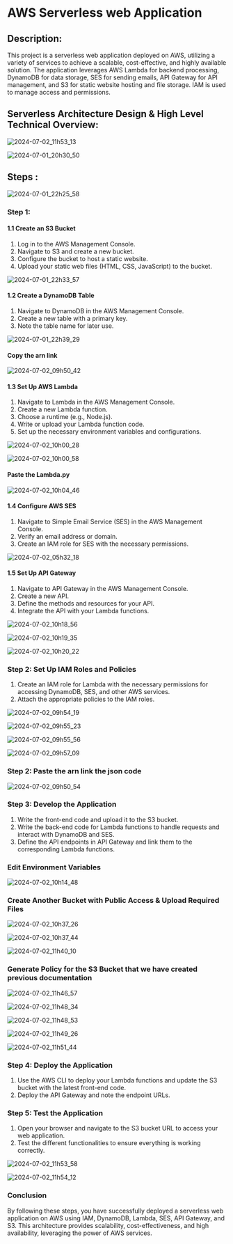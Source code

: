# AWS Serverless web Application



## Description:

This project is a serverless web application deployed on AWS, utilizing a variety of services to achieve a scalable, cost-effective, and highly available solution. The application leverages AWS Lambda for backend processing, DynamoDB for data storage, SES for sending emails, API Gateway for API management, and S3 for static website hosting and file storage. IAM is used to manage access and permissions.



## Serverless Architecture Design & High Level Technical Overview:


![2024-07-02_11h53_13](https://github.com/MdShafiurRahman0/aws-serverless-web-app/assets/113176437/33a13699-671e-47d9-9ffb-704b8eda796d)



![2024-07-01_20h30_50](https://github.com/MdShafiurRahman0/aws-serverless-web-app/assets/113176437/3d736903-ca22-4fdb-a533-106c135ae852)



## Steps :


![2024-07-01_22h25_58](https://github.com/MdShafiurRahman0/aws-serverless-web-app/assets/113176437/8ce59530-9aff-41a6-a4dc-c2fcffb9d583)



### Step 1:

#### 1.1 Create an S3 Bucket
1. Log in to the AWS Management Console.
2. Navigate to S3 and create a new bucket.
3. Configure the bucket to host a static website.
4. Upload your static web files (HTML, CSS, JavaScript) to the bucket.

![2024-07-01_22h33_57](https://github.com/MdShafiurRahman0/aws-serverless-web-app/assets/113176437/38a9625a-a04c-496d-aa25-fa6ac64cab11)


#### 1.2 Create a DynamoDB Table
1. Navigate to DynamoDB in the AWS Management Console.
2. Create a new table with a primary key.
3. Note the table name for later use.

![2024-07-01_22h39_29](https://github.com/MdShafiurRahman0/aws-serverless-web-app/assets/113176437/963a5fae-6c4d-4605-88de-d2f2dcbd24b7)


#### Copy the arn link

![2024-07-02_09h50_42](https://github.com/MdShafiurRahman0/aws-serverless-web-app/assets/113176437/c70560f7-4496-43dd-9f69-1bdccb15c466)


#### 1.3 Set Up AWS Lambda
1. Navigate to Lambda in the AWS Management Console.
2. Create a new Lambda function.
3. Choose a runtime (e.g., Node.js).
4. Write or upload your Lambda function code.
5. Set up the necessary environment variables and configurations.

![2024-07-02_10h00_28](https://github.com/MdShafiurRahman0/aws-serverless-web-app/assets/113176437/d9363ec3-acb3-4931-b31f-51d7f5fd0b59)


![2024-07-02_10h00_58](https://github.com/MdShafiurRahman0/aws-serverless-web-app/assets/113176437/24df6c56-9d9f-4479-a84f-09f8a1ad4c25)


#### Paste the Lambda.py 


![2024-07-02_10h04_46](https://github.com/MdShafiurRahman0/aws-serverless-web-app/assets/113176437/b83eb412-793a-4f5a-81d0-27b62131d5aa)



#### 1.4 Configure AWS SES
1. Navigate to Simple Email Service (SES) in the AWS Management Console.
2. Verify an email address or domain.
3. Create an IAM role for SES with the necessary permissions.


![2024-07-02_05h32_18](https://github.com/MdShafiurRahman0/aws-serverless-web-app/assets/113176437/df73dbf1-67cf-4ff4-bb43-735fd3c1a012)



#### 1.5 Set Up API Gateway
1. Navigate to API Gateway in the AWS Management Console.
2. Create a new API.
3. Define the methods and resources for your API.
4. Integrate the API with your Lambda functions.



![2024-07-02_10h18_56](https://github.com/MdShafiurRahman0/aws-serverless-web-app/assets/113176437/61130bd1-af3e-4fef-b674-05e2b97652e9)


![2024-07-02_10h19_35](https://github.com/MdShafiurRahman0/aws-serverless-web-app/assets/113176437/a7146b31-0fb5-4aab-bb10-12a1ea53c093)

![2024-07-02_10h20_22](https://github.com/MdShafiurRahman0/aws-serverless-web-app/assets/113176437/f4db9698-f4c7-4ccf-87a1-d25b2ab49e09)



### Step 2: Set Up IAM Roles and Policies
1. Create an IAM role for Lambda with the necessary permissions for accessing DynamoDB, SES, and other AWS services.
2. Attach the appropriate policies to the IAM roles.


![2024-07-02_09h54_19](https://github.com/MdShafiurRahman0/aws-serverless-web-app/assets/113176437/bd2996fc-a424-43fe-9a5c-a1589712738e)


![2024-07-02_09h55_23](https://github.com/MdShafiurRahman0/aws-serverless-web-app/assets/113176437/482f5dd3-a18d-4281-956a-4e1e8dbb566a)


![2024-07-02_09h55_56](https://github.com/MdShafiurRahman0/aws-serverless-web-app/assets/113176437/5c16ff00-0a42-4927-9784-21dcdefe05b4)


![2024-07-02_09h57_09](https://github.com/MdShafiurRahman0/aws-serverless-web-app/assets/113176437/db97f68f-ba24-4457-bbf6-b90b83a6573c)



### Step 2: Paste the arn link the json code

 ![2024-07-02_09h50_54](https://github.com/MdShafiurRahman0/aws-serverless-web-app/assets/113176437/f205c496-81f8-42ab-bfff-f6f902173985)


### Step 3: Develop the Application
1. Write the front-end code and upload it to the S3 bucket.
2. Write the back-end code for Lambda functions to handle requests and interact with DynamoDB and SES.
3. Define the API endpoints in API Gateway and link them to the corresponding Lambda functions.


### Edit Environment Variables

![2024-07-02_10h14_48](https://github.com/MdShafiurRahman0/aws-serverless-web-app/assets/113176437/88e636dc-30fa-43b7-b7a0-4634cecc9192)


### Create Another Bucket with Public Access & Upload Required Files

![2024-07-02_10h37_26](https://github.com/MdShafiurRahman0/aws-serverless-web-app/assets/113176437/64a7579f-fb89-4960-9de1-6df6135d9274)

![2024-07-02_10h37_44](https://github.com/MdShafiurRahman0/aws-serverless-web-app/assets/113176437/cdb21401-8770-49cd-8a45-81ef3b597dd8)


![2024-07-02_11h40_10](https://github.com/MdShafiurRahman0/aws-serverless-web-app/assets/113176437/71c10425-21fd-4b57-b3a7-048448f13959)



### Generate Policy for the S3 Bucket that we have created  previous documentation

![2024-07-02_11h46_57](https://github.com/MdShafiurRahman0/aws-serverless-web-app/assets/113176437/bf0012f4-7de1-4d81-886a-1ca91a8fcd69)


![2024-07-02_11h48_34](https://github.com/MdShafiurRahman0/aws-serverless-web-app/assets/113176437/9e83b9d0-4ab7-41c0-891f-116f7db80c8a)


![2024-07-02_11h48_53](https://github.com/MdShafiurRahman0/aws-serverless-web-app/assets/113176437/e406aba7-0aa2-4d29-8538-216fbbda70aa)


![2024-07-02_11h49_26](https://github.com/MdShafiurRahman0/aws-serverless-web-app/assets/113176437/da06b982-10c7-4560-8456-131fa18ed0be)

![2024-07-02_11h51_44](https://github.com/MdShafiurRahman0/aws-serverless-web-app/assets/113176437/38f3e758-2578-4235-b33d-83d1971f3bf0)


### Step 4: Deploy the Application
1. Use the AWS CLI to deploy your Lambda functions and update the S3 bucket with the latest front-end code.
2. Deploy the API Gateway and note the endpoint URLs.





### Step 5: Test the Application
1. Open your browser and navigate to the S3 bucket URL to access your web application.
2. Test the different functionalities to ensure everything is working correctly.


![2024-07-02_11h53_58](https://github.com/MdShafiurRahman0/aws-serverless-web-app/assets/113176437/91ce201e-b548-4b0d-bfdc-1307b16a712e)


![2024-07-02_11h54_12](https://github.com/MdShafiurRahman0/aws-serverless-web-app/assets/113176437/2ea7cbf8-f29e-43f0-9eae-aca62ca5fefa)



### Conclusion
By following these steps, you have successfully deployed a serverless web application on AWS using IAM, DynamoDB, Lambda, SES, API Gateway, and S3. This architecture provides scalability, cost-effectiveness, and high availability, leveraging the power of AWS services.
